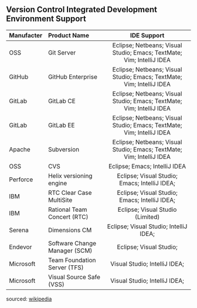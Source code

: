 ## Version Control Integrated Development Environment Support

| Manufacter | Product Name | IDE Support | 
|:------- |:------- |:------:|
| OSS | Git Server | Eclipse; Netbeans; Visual Studio; Emacs; TextMate; Vim; IntelliJ IDEA  |
| GitHub | GitHub Enterprise | Eclipse; Netbeans; Visual Studio; Emacs; TextMate; Vim; IntelliJ IDEA |
| GitLab | GitLab CE | Eclipse; Netbeans; Visual Studio; Emacs; TextMate; Vim; IntelliJ IDEA  |
| GitLab | GitLab EE | Eclipse; Netbeans; Visual Studio; Emacs; TextMate; Vim; IntelliJ IDEA  |
| Apache | Subversion | Eclipse; Netbeans; Visual Studio; Emacs; TextMate; Vim; IntelliJ IDEA  |
| OSS | CVS | Eclipse; Emacs; IntelliJ IDEA  |
| Perforce | Helix versioning engine | Eclipse; Visual Studio; Emacs; IntelliJ IDEA; |
| IBM | RTC Clear Case MultiSite | Eclipse; Visual Studio; Emacs; IntelliJ IDEA; |
| IBM | Rational Team Concert (RTC) | Eclipse; Visual Studio (Limited) |
| Serena | Dimensions CM | Eclipse; Visual Studio; IntelliJ IDEA; |
| Endevor | Software Change Manager (SCM) | Eclipse; Visual Studio; |
| Microsoft | Team Foundation Server (TFS) | Visual Studio; IntelliJ IDEA; |
| Microsoft | Visual Source Safe (VSS) | Visual Studio; IntelliJ IDEA; |

sourced: [wikipedia](https://en.wikipedia.org/wiki/Comparison_of_version_control_software#User_interfaces)
